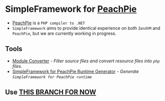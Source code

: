 # SimpleFramework for [PeachPie](https://github.com/peachpiecompiler/peachpie/)

* [PeachPie](https://github.com/peachpiecompiler/peachpie/) is a `PHP compiler to .NET`
* `SimpleFramework` aims to provide identical experience on both `ZendVM` and `PeachPie`, but we are currently working in progress.

## Tools

* [Module Converter](tools/module_converter.php) - *Filter source files and convert resource files into `php` files.*
* [SimpleFramework for PeachPie Runtime Generator](tools/sfpp.php) - *Generate `SimpleFramework for PeachPie runtime`*

## Use [THIS BRANCH FOR NOW](https://github.com/iTXTech/SimpleFramework/tree/peachpie)
